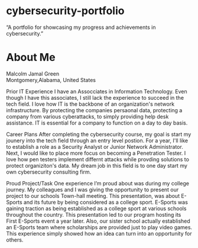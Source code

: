 # cybersecurity-portfolio
“A portfolio for showcasing my progress and achievements in cybersecurity.”
# About Me 
Malcolm Jamal Green  
Montgomery,Alabama, United States

Prior IT Experience 
  I have an Assocciates in Information Technology. Even though I have this associates, I still lack the experience to succeed in the tech field. I love how IT is the backbone of an organization's network infrastructure. By protecting the companies persaonal data, protecting a company from various cyberattacks, to simply providing help desk assistance.  IT is essential for a company to function on a day to day basis. 

Career Plans
  After completing the cybersecurity course, my goal is start my jounery into the tech field through an entry level postion. For a year, I'll like to establish a role as a Security Analyst or Junior Network Administrator. Next, I would like to place more focus on becoming a Penetration Tester. I love how pen testers implement differnt attacks while provding solutions to protect organiziton's data. My dream job in this field is to one day start my own cybersecurity consulting firm.

Proud Project/Task
  One experience I’m proud about was during my college journey. My colleagues and I was giving the opportunity to present our project to our schools Town-hall meeting. This presentation, was about E-Sports and its future by being considered as a college sport. E-Sports was gaining traction as being established as a college sport at various schools throughout the country. This presentation led to our program hosting its First E-Sports event a year later. Also, our sister school actually established an E-Sports team where scholarships are provided just to play video games. This experience simply showed how an idea can turn into an opportunity for others. 
 
